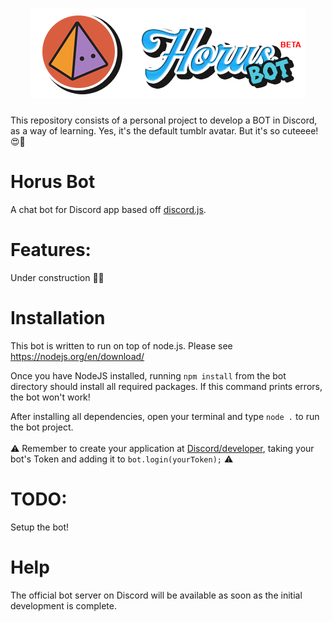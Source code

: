 <h1 align="center">
    <img alt="HorusBot" title="#horusbot" src=".github/githubHorus.png" />
</h1>

This repository consists of a personal project to develop a BOT in Discord, as a way of learning.
Yes, it's the default tumblr avatar. But it's so cuteeee! 😍🥺



# Horus Bot
A chat bot for Discord app based off <a href="https://github.com/hydrabolt/discord.js/">discord.js</a>.


# Features:

Under construction  👨‍💻


# Installation

This bot is written to run on top of node.js. Please see https://nodejs.org/en/download/

Once you have NodeJS installed, running `npm install` from the bot directory should install all required packages. If this command prints errors, the bot won't work!

After installing all dependencies, open your terminal and type `node .` to run the bot project.
</br>
<br>
⚠️ Remember to create your application at <a href="https://discord.com/developers/applications">Discord/developer</a>, taking your bot's Token and adding it to `bot.login(yourToken);` ⚠️

# TODO:

Setup the bot!


# Help

The official bot server on Discord will be available as soon as the initial development is complete.
